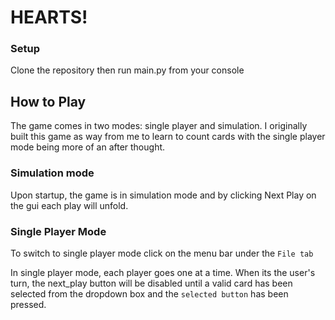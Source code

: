 HEARTS!
======

### Setup

Clone the repository then run main.py from your console

## How to Play
  The game comes in two modes: single player and simulation. I originally
  built this game as way from me to learn to count cards with the single
  player mode being more of an after thought.

### Simulation mode

Upon startup, the game is in simulation mode and by clicking Next Play on the gui each play will unfold.

### Single Player Mode

To switch to single player mode click on the menu bar under the `File tab`

In single player mode, each player goes one at a time. When its the user's turn, the next_play button will be disabled until a valid card has been selected from the dropdown box and the `selected button` has been pressed.
